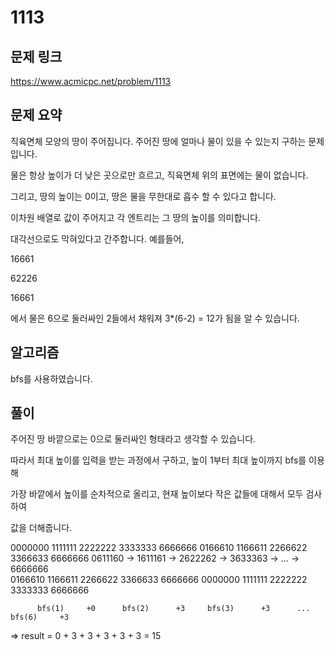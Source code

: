 # 1113

## 문제 링크

https://www.acmicpc.net/problem/1113


## 문제 요약

직육면체 모양의 땅이 주어집니다. 주어진 땅에 얼마나 물이 있을 수 있는지 구하는 문제입니다.

물은 항상 높이가 더 낮은 곳으로만 흐르고, 직육면체 위의 표면에는 물이 없습니다. 

그리고, 땅의 높이는 0이고, 땅은 물을 무한대로 흡수 할 수 있다고 합니다.

이차원 배열로 값이 주어지고 각 엔트리는 그 땅의 높이를 의미합니다. 

대각선으로도 막혀있다고 간주합니다. 예를들어, 



16661

62226

16661



에서 물은 6으로 둘러싸인 2들에서 채워져 3*(6-2) = 12가 됨을 알 수 있습니다.

## 알고리즘

bfs를 사용하였습니다.

## 풀이

주어진 땅 바깥으로는 0으로 둘러싸인 형태라고 생각할 수 있습니다.

따라서 최대 높이를 입력을 받는 과정에서 구하고, 높이 1부터 최대 높이까지 bfs를 이용해

가장 바깥에서 높이를 순차적으로 올리고, 현재 높이보다 작은 값들에 대해서 모두 검사하여 

값을 더해줍니다.

0000000            1111111            2222222            3333333                    6666666
0166610            1166611            2266622            3366633                    6666666
0611160     ->     1611161     ->     2622262     ->     3633363      -> ... ->     6666666  
0166610            1166611            2266622            3366633                    6666666
0000000            1111111            2222222            3333333                    6666666

          bfs(1)     +0      bfs(2)      +3     bfs(3)      +3      ...    bfs(6)     +3

=> result = 0 + 3 + 3 + 3 + 3 + 3 = 15 